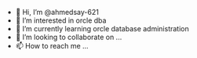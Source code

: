 - 👋 Hi, I’m @ahmedsay-621
- 👀 I’m interested in orcle dba
- 🌱 I’m currently learning orcle database administration
- 💞️ I’m looking to collaborate on ...
- 📫 How to reach me ...

<!---
ahmedsay-621/ahmedsay-621 is a ✨ special ✨ repository because its `README.md` (this file) appears on your GitHub profile.
You can click the Preview link to take a look at your changes.
--->
